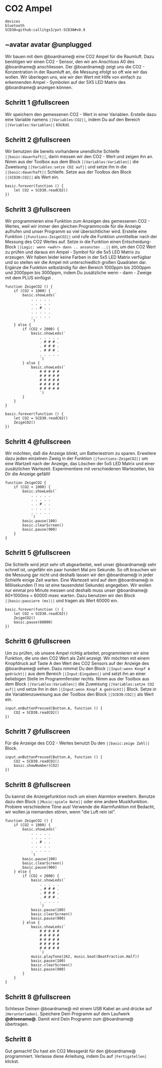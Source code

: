 # CO2 Ampel

```package
devices
bluetooth
SCD30=github:callitgs3/pxt-SCD30#v0.9
```

## ~avatar avatar @unplugged

Wir bauen mit dem @boardname@ eine CO2 Ampel für die Raumluft. 
Dazu benötigen wir einen CO2 - Sensor, den wir am Anschluss A0 des @boardname@ anschliessen. 
Der @boardname@ zeigt uns die CO2 - Konzentration in der Raumluft an, die Messung efolgt so oft wie wir das wollen. 
Wir überlegen uns, wie wir den Wert mit Hilfe von einfach zu erkennenden Ampel - Symbolen auf der 5X5 LED Matrix des @boardname@ anzeigen können.


## Schritt 1 @fullscreen

Wir speichern den gemessenen CO2 - Wert in einer Variablen. Erstelle dazu eine Variable namens ``||Variables:CO2||``, indem Du auf den Bereich ``||Variables:Variablen||`` klickst.


## Schritt 2 @fullscreen

Wir benutzen die bereits vorhandene unendliche Schleife ``||basic:dauerhaft||``, darin messen wir den CO2 - Wert und zeigen ihn an.
Nimm aus der Toolbox aus dem Block ``||Variables:Variablen||`` die Zuweisung ``||Variables:setze CO2 auf||`` und setze ihn in
die ``||basic:dauerhaft||`` Schleife. Setze aus der Toolbox den Block ``||SCD30:CO2||`` als Wert ein. 

```blocks
basic.forever(function () {
    let CO2 = SCD30.readCO2()
})
```


## Schritt 3 @fullscreen

Wir programmieren eine Funktion zum Anzeigen des gemessenen CO2 - Wertes, weil wir immer den gleichen Programmcode für die Anzeige aufrufen und unser Programm so viel übersichtlicher wird. 
Erstelle eine Funktion ``||Functions:ZeigeCO2||`` und rufe die Funktion unmittelbar nach der Messung des CO2 Wertes auf.
Setze in die Funktion einen Entscheidung-Block ``||Logic: wenn <wahr> dann .. ansonsten ..||`` ein, um den CO2 Wert zu prüfen und daraus ein Ampel - Symbol für die 5x5 LED Matrix zu erzeugen.
Wir haben leider keine Farben in der 5x5 LED Matrix verfügbar und so stellen wir die Ampel mit unterschiedlich großen Quadraten dar.  
Ergänze die Funktion selbständig für den Bereich 1000ppm bis 2000ppm und 2000ppm bis 3000ppm, indem Du zusätzliche wenn - dann - Zweige mit dem PLUS einfügst .

```blocks
function ZeigeCO2 () {
    if (CO2 < 1000) {
        basic.showLeds(`
            . . . . .
            . . . . .
            . . # . .
            . . . . .
            . . . . .
            `)
    } else {
        if (CO2 < 2000) {
            basic.showLeds(`
                . . . . .
                . # # # .
                . # # # .
                . # # # .
                . . . . .
                `)
        } else {
            basic.showLeds(`
                # # # # #
                # # # # #
                # # # # #
                # # # # #
                # # # # #
                `)
        }
    }
}

basic.forever(function () {
    let CO2 = SCD30.readCO2()
    ZeigeCO2()
})
```


## Schritt 4 @fullscreen

Wir möchten, daß die Anzeige blinkt, um Batteriestrom zu sparen. 
Erweitere dazu jeden einzelnen Zweig in der Funktion ``||functions:ZeigeCO2||``
um eine Wartzeit nach der Anzeige, das Löschen der 5x5 LED Matrix und einer zusätzlichen Wartezeit.
Experimentiere mit verschiedenen Wartezeiten, bis Dir die Anzeige gefällt!

```blocks
function ZeigeCO2 {
    if (CO2 < 1000) {
        basic.showLeds(`
            . . . . .
            . . . . .
            . . # . .
            . . . . .
            . . . . .
            `)
        basic.pause(100)    
        basic.clearScreen()
        basic.pause(900)    
    }
}
```


## Schritt 5 @fullscreen

Die Schleife wird jetzt sehr oft abgearbeitet, weil unser @boardname@ sehr schnell ist, ungefähr ein paar hundert Mal pro Sekunde.
So oft brauchen wir die Messung gar nicht und deshalb lassen wir den @boardname@ in jeder Schleife einige Zeit warten.
Eine Wartezeit wird auf dem @boardname@ in Millisekunden (1 ms ist eine tausendstel Sekunde) angegeben.
Wir wollen nur einmal pro Minute messen und deshalb muss unser @boardname@ 60*1000ms = 60000 msec warten.
Dazu benutzen wir den Block ``||basic:pausiere (ms)||`` und tragen als Wert 60000 ein.

```blocks
basic.forever(function () {
    let CO2 = SCD30.readCO2()
    ZeigeCO2()
    basic.pause(60000)
})
```


## Schritt 6 @fullscreen

Um zu prüfen, ob unsere Ampel richtig arbeitet, programmieren wir eine Funktion, die uns den CO2 Wert als Zahl anzeigt.
Wir möchten mit einem Knopfdruck auf Taste A den Wert des CO2 Sensors auf der Anzeige des @boardname@ sehen.
Dazu nimmst Du den Block ``||Input:wenn Knopf A gedrückt||`` aus dem Bereich ``||Input:Eingaben||`` und setzt ihn an einer beliebigen Stelle im Programmfenster rechts.
Nimm aus der Toolbox aus dem Block ``||Variables:Variablen||`` die Zuweisung ``||Variables:setze CO2 auf||`` und setze ihn in
den ``||Input:wenn Knopf A gedrückt||`` Block. Setze in die Variablenzuweisung aus der Toolbox den Block ``||SCD30:CO2||`` als Wert ein. 

```blocks
input.onButtonPressed(Button.A, function () {
    CO2 = SCD30.readCO2()
})
```


## Schritt 7 @fullscreen

Für die Anzeige des CO2 - Wertes benutzt Du den ``||basic:zeige Zahl||`` Block.

```blocks
input.onButtonPressed(Button.A, function () {
    CO2 = SCD30.readCO2()
    basic.showNumber(CO2)
})
```


## Schritt 8 @fullscreen

Du kannst die Anzeigefunktion noch um einen Alarmton erweitern. Benutze dazu den Block ``||Music:spiele Note||`` oder eine andere
Musikfunktion. Probiere verschiedene Töne aus! Verwende die Alarmfunktion mit Bedacht, wir wollen ja niemanden stören, wenn "die Luft rein ist".

```blocks
function ZeigeCO2 () {
    if (CO2 < 1000) {
        basic.showLeds(`
            . . . . .
            . . . . .
            . . # . .
            . . . . .
            . . . . .
            `)
        basic.pause(100)    
        basic.clearScreen()
        basic.pause(900)    
    } else {
        if (CO2 < 2000) {
            basic.showLeds(`
                . . . . .
                . # # # .
                . # # # .
                . # # # .
                . . . . .
                `)
            basic.pause(100)    
            basic.clearScreen()
            basic.pause(900)    
        } else {
            basic.showLeds(`
                # # # # #
                # # # # #
                # # # # #
                # # # # #
                # # # # #
                `)
            music.playTone(262, music.beat(BeatFraction.Half))
            basic.pause(100)    
            basic.clearScreen()
            basic.pause(900)    
        }
    }
}
```


## Schritt 8 @fullscreen

Schliesse Deinen @boardname@ mit einem USB Kabel an und drücke auf ``|Herunterladen|``. Speichere Dein Programm auf dem Laufwerk **@drivename@**. 
Damit wird Dein Programm zum @boardname@ übertragen.


## Schritt 8

Gut gemacht! Du hast ein CO2 Messgerät für den @boardname@ programmiert.
Verlasse diese Anleitung, indem Du auf ``|Fertigstellen|`` klickst. 
